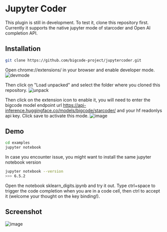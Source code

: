# Jupyter Coder

This plugin is still in development. To test it, clone this repository first.
Currently it supports the native jupyter mode of starcoder and Open AI completion API.

## Installation
```bash
git clone https://github.com/bigcode-project/jupytercoder.git
```

Open chrome://extensions/ in your browser and enable developer mode.
![devmode](https://user-images.githubusercontent.com/6381544/236060575-1fbb4024-165d-491f-8ae6-450c50b7a66d.png)

Then click on "Load unpacked" and select the folder where you cloned this repository.
![unpack](https://user-images.githubusercontent.com/6381544/236060695-c432a612-bfeb-4708-909a-f1bb8a64f732.png)

Then click on the extension icon to enable it, you will need to enter the bigcode model endpoint url https://api-inference.huggingface.co/models/bigcode/starcoder/ and your hf readonlys api key. Click save to activate this mode.
![image](https://user-images.githubusercontent.com/6381544/236060887-5c7fd3b1-d5f7-4b86-8282-8925ed867825.png)

## Demo
```bash
cd examples
jupyter notebook
```

In case you encounter issue, you might want to install the same jupyter notebook version
```bash
jupyter notebook --version
>>> 6.5.2
```

Open the notebook sklearn_digits.ipynb and try it out.
Type ctrl+space to trigger the code completion when you are in a code cell, then ctrl to accept it (welcome your thought on the key binding!).

## Screenshot
![image](https://user-images.githubusercontent.com/6381544/233679491-da22ed8f-595b-4428-8e59-de2d7e4be1f0.png)
